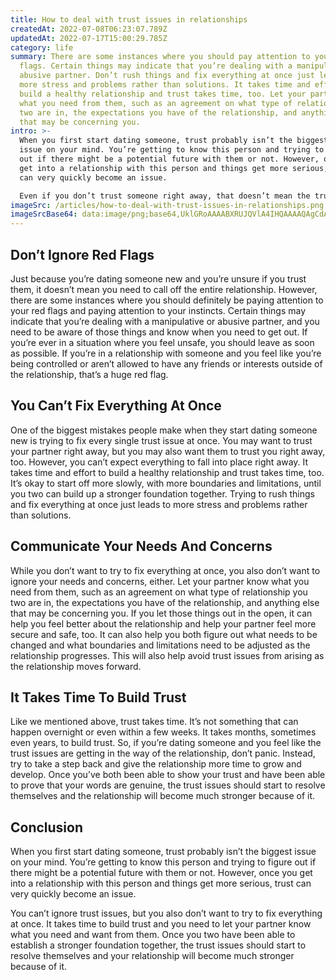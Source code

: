 ```yaml
---
title: How to deal with trust issues in relationships
createdAt: 2022-07-08T06:23:07.789Z
updatedAt: 2022-07-17T15:00:29.785Z
category: life
summary: There are some instances where you should pay attention to your red
  flags. Certain things may indicate that you’re dealing with a manipulative or
  abusive partner. Don’t rush things and fix everything at once just leads to
  more stress and problems rather than solutions. It takes time and effort to
  build a healthy relationship and trust takes time, too. Let your partner know
  what you need from them, such as an agreement on what type of relationship you
  two are in, the expectations you have of the relationship, and anything else
  that may be concerning you.
intro: >-
  When you first start dating someone, trust probably isn’t the biggest
  issue on your mind. You’re getting to know this person and trying to figure
  out if there might be a potential future with them or not. However, once you
  get into a relationship with this person and things get more serious, trust
  can very quickly become an issue.

  Even if you don’t trust someone right away, that doesn’t mean the trust issues don’t come up later on. It may take time for them to make you feel uneasy or distrustful of your partner. But it also could be something that crops up almost immediately – especially if you meet them in a place like a nightclub, bar or other place where people tend to hookup without much thought as to who they’re hooking up with! This article will offer some tips on how to deal with these trust issues in relationships and help resolve any problems from arising in the first place.
imageSrc: /articles/how-to-deal-with-trust-issues-in-relationships.png
imageSrcBase64: data:image/png;base64,UklGRoAAAABXRUJQVlA4IHQAAAAQAgCdASoKAAoAAUAmJZgCdAELYMJk86oAAP7ykmFe7nkcD2palh5s9bCEZg5q1bkK/ThPwMFjB5WRfKCmI/NyYLGvMVu+TuimmVvULZ/bj0m3Ga/AZPXu3Te9Wv3f/Jxuaug1QxIJei2wNz9U5pbmqoiAAA==
---
```


## Don’t Ignore Red Flags

Just because you’re dating someone new and you’re unsure if you trust them, it doesn’t mean you need to call off the entire relationship. However, there are some instances where you should definitely be paying attention to your red flags and paying attention to your instincts. Certain things may indicate that you’re dealing with a manipulative or abusive partner, and you need to be aware of those things and know when you need to get out. If you’re ever in a situation where you feel unsafe, you should leave as soon as possible. If you’re in a relationship with someone and you feel like you’re being controlled or aren’t allowed to have any friends or interests outside of the relationship, that’s a huge red flag.

## You Can’t Fix Everything At Once

One of the biggest mistakes people make when they start dating someone new is trying to fix every single trust issue at once. You may want to trust your partner right away, but you may also want them to trust you right away, too. However, you can’t expect everything to fall into place right away. It takes time and effort to build a healthy relationship and trust takes time, too. It’s okay to start off more slowly, with more boundaries and limitations, until you two can build up a stronger foundation together. Trying to rush things and fix everything at once just leads to more stress and problems rather than solutions.

## Communicate Your Needs And Concerns

While you don’t want to try to fix everything at once, you also don’t want to ignore your needs and concerns, either. Let your partner know what you need from them, such as an agreement on what type of relationship you two are in, the expectations you have of the relationship, and anything else that may be concerning you. If you let those things out in the open, it can help you feel better about the relationship and help your partner feel more secure and safe, too. It can also help you both figure out what needs to be changed and what boundaries and limitations need to be adjusted as the relationship progresses. This will also help avoid trust issues from arising as the relationship moves forward.

## It Takes Time To Build Trust

Like we mentioned above, trust takes time. It’s not something that can happen overnight or even within a few weeks. It takes months, sometimes even years, to build trust. So, if you’re dating someone and you feel like the trust issues are getting in the way of the relationship, don’t panic. Instead, try to take a step back and give the relationship more time to grow and develop. Once you’ve both been able to show your trust and have been able to prove that your words are genuine, the trust issues should start to resolve themselves and the relationship will become much stronger because of it.

## Conclusion

When you first start dating someone, trust probably isn’t the biggest issue on your mind. You’re getting to know this person and trying to figure out if there might be a potential future with them or not. However, once you get into a relationship with this person and things get more serious, trust can very quickly become an issue.

You can’t ignore trust issues, but you also don’t want to try to fix everything at once. It takes time to build trust and you need to let your partner know what you need and want from them. Once you two have been able to establish a stronger foundation together, the trust issues should start to resolve themselves and your relationship will become much stronger because of it.
